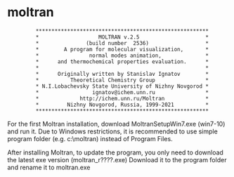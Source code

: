 # moltran

             *******************************************************
             *                   MOLTRAN v.2.5                     *
             *               (build number  2536)                  *
             *        A program for molecular visualization,       *
             *                normal modes animation,              *
             *      and thermochemical properties evaluation.      *
             *                                                     *
             *      Originally written by Stanislav Ignatov        *
             *          Theoretical Chemistry Group                *
             * N.I.Lobachevsky State University of Nizhny Novgorod *
             *                 ignatov@ichem.unn.ru                *
             *             http://ichem.unn.ru/Moltran             *
             *         Nizhny Novgorod, Russia, 1999-2021          *
             *******************************************************

For the first Moltran installation, download MoltranSetupWin7.exe (win7-10) and run it. 
Due to Windows restrictions, it is recommended to use simple program folder (e.g. c:\moltran) instead of Program Files.

After installing Moltran, to update the program, you only need to download the latest exe version (moltran_r????.exe) 
Download it to the program folder and rename it to moltran.exe